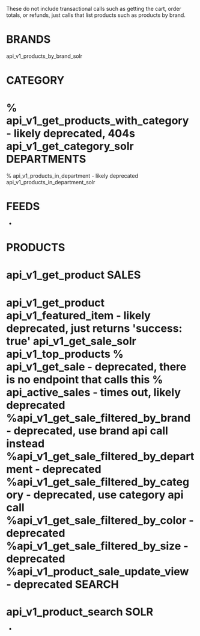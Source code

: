 These do not include transactional calls such as getting the cart, order totals, or refunds, just calls that list products such as products by brand.
 
BRANDS
=========
api_v1_products_by_brand_solr

CATEGORY
=========
% api_v1_get_products_with_category  - likely deprecated, 404s
api_v1_get_category_solr 
DEPARTMENTS
=========
% api_v1_products_in_department - likely deprecated
api_v1_products_in_department_solr

FEEDS
=========
* 
PRODUCTS
=========
api_v1_get_product 
SALES
=========
api_v1_get_product
api_v1_featured_item - likely deprecated, just returns 'success: true'
api_v1_get_sale_solr
api_v1_top_products
% api_v1_get_sale - deprecated, there is no endpoint that calls this
% api_active_sales - times out, likely deprecated
%api_v1_get_sale_filtered_by_brand - deprecated, use brand api call instead
%api_v1_get_sale_filtered_by_department - deprecated
%api_v1_get_sale_filtered_by_category - deprecated, use category api call
%api_v1_get_sale_filtered_by_color - deprecated
%api_v1_get_sale_filtered_by_size - deprecated
%api_v1_product_sale_update_view - deprecated 
SEARCH
=========
api_v1_product_search 
SOLR
=========
*
